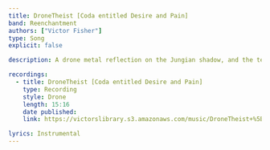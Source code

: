 ```yaml
---
title: DroneTheist [Coda entitled Desire and Pain]
band: Reenchantment
authors: ["Victor Fisher"]
type: Song
explicit: false

description: A drone metal reflection on the Jungian shadow, and the terrifying realms of nihilism.

recordings:
  - title: DroneTheist [Coda entitled Desire and Pain]
    type: Recording
    style: Drone
    length: 15:16
    date published: 
    link: https://victorslibrary.s3.amazonaws.com/music/DroneTheist+%5BCoda+entitled+Desire+and+Pain%5D/DroneTheist+%5BCoda+entitled+Desire+and+Pain%5D.mp3

lyrics: Instrumental
---
```

